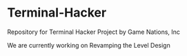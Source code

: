 # Terminal-Hacker
Repository for Terminal Hacker Project by Game Nations, Inc

We are currently working on Revamping the Level Design
